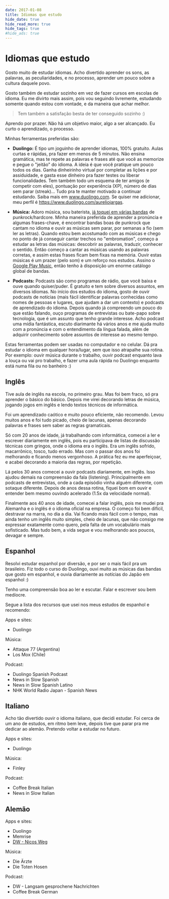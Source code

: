 ```yaml
---
date: 2017-01-08
title: Idiomas que estudo
hide_date: true
hide_read_more: true
hide_tags: true
#hide_ads: true
---
```


# Idiomas que estudo

Gosto muito de estudar idiomas. Acho divertido aprender os sons, as palavras, as peculiaridades, e no processo, aprender um pouco sobre a cultura daquele povo.

Gosto também de estudar sozinho em vez de fazer cursos em escolas de idioma. Eu me divirto mais assim, pois vou seguindo livremente, estudando somente quando estou com vontade, e da maneira que achar melhor.

> Tem também a satisfação besta de ter conseguido sozinho :)

Aprendo por prazer. Não há um objetivo maior, algo a ser alcançado. Eu curto o aprendizado, o processo.

Minhas ferramentas preferidas são:

- **Duolingo:** É tipo um joguinho de aprender idiomas, 100% gratuito. Aulas curtas e rápidas, pra fazer em menos de 5 minutos. Não ensina gramática, mas te repete as palavras e frases até que você as memorize e pegue o "jeitão" do idioma. A ideia é que você pratique um pouco todos os dias. Ganha dinheirinho virtual por completar as lições e por assiduidade, e gasta esse dinheiro pra fazer testes ou liberar funcionalidades. Tem também todo um esquema de ter amigos (e competir com eles), pontuação por experiência (XP), número de dias sem parar (streak)... Tudo pra te manter motivado a continuar estudando. Saiba mais em www.duolingo.com. Se quiser me adicionar, meu perfil é https://www.duolingo.com/aureliojargas.

- **Música:** Adoro música, sou baterista, [já toquei em várias bandas](/musica/) de punkrock/hardcore. Minha maneira preferida de aprender a pronúncia e algumas frases-chave, é encontrar bandas boas de punkrock que cantam no idioma e ouvir as músicas sem parar, por semanas a fio (sem ler as letras). Quando estou bem acostumado com as músicas e chego no ponto de já conseguir cantar trechos no "embromation", começo a estudar as letras das músicas: descobrir as palavras, traduzir, conhecer o sentido. Então começo a cantar as músicas usando as palavras corretas, e assim estas frases ficam bem fixas na memória. Ouvir estas músicas é um prazer (pelo som) e um reforço nos estudos. Assino o [Google Play Music](https://play.google.com/music/), então tenho à disposição um enorme catálogo global de bandas.

- **Podcasts:** Podcasts são como programas de rádio, que você baixa e ouve quando quiser/puder. É gratuito e tem sobre diversos assuntos, em diversos idiomas. No início dos estudos do idioma, gosto de ouvir podcasts de notícias (mais fácil identificar palavras conhecidas como nomes de pessoas e lugares, que ajudam a dar um contexto) e podcasts de aprendizado do idioma. Depois quando já compreendo um pouco do que estão falando, ouço programas de entrevistas ou bate-papo sobre tecnologia, que é um assunto que tenho grande interesse. Acho podcast uma mídia fantástica, escuto diarimante há vários anos e me ajuda muito com a pronúncia e com o entendimento da língua falada, além de adquirir conhecimento sobre assuntos de interesse ao mesmo tempo.

Estas ferramentas podem ser usadas no computador e no celular. Dá pra estudar o idioma em qualquer hora/lugar, sem que isso atrapalhe sua rotina. Por exemplo: ouvir música durante o trabalho, ouvir podcast enquanto lava a louça ou vai pro trabalho, e fazer uma aula rápida no Duolingo enquanto está numa fila ou no banheiro :)


## Inglês

Tive aula de inglês na escola, no primeiro grau. Mas foi bem fraco, só pra aprender o básico do básico. Depois me virei decorando letras de música, jogando jogos em inglês e lendo textos técnicos de informática.

Foi um aprendizado caótico e muito pouco eficiente, não recomendo. Levou muitos anos e foi tudo picado, cheio de lacunas, apenas decorando palavras e frases sem saber as regras gramaticais.

Só com 20 anos de idade, já trabalhando com informática, comecei a ler e escrever diariamente em inglês, pois eu participava de listas de discussão técnicas com gringos, onde o idioma era o inglês. Era um inglês sofrido, macarrônico, tosco, tudo errado. Mas com o passar dos anos foi melhorando e ficando menos vergonhoso. A prática fez eu me aperfeiçoar, e acabei decorando a maioria das regras, por repetição.

Lá pelos 30 anos comecei a ouvir podcasts diariamente, em inglês. Isso ajudou demais na compreensão da fala (listening). Principalmente em podcasts de entrevistas, onde a cada episódio vinha alguém diferente, com sotaque diferente. Depois de anos dessa rotina, fiquei bom em ouvir e entender bem mesmo ouvindo acelerado (1.5x da velocidade normal).

Finalmente aos 40 anos de idade, comecei a falar inglês, pois me mudei pra Alemanha e o inglês é o idioma oficial na empresa. O começo foi bem difícil, destravar na marra, no dia a dia. Vai ficando mais fácil com o tempo, mas ainda tenho um inglês muito simples, cheio de lacunas, que não consigo me expressar exatamente como quero, pela falta de um vocabulário mais sofisticado. Mas tudo bem, a vida segue e vou melhorando aos poucos, devagar e sempre.


## Espanhol

Resolvi estudar espanhol por diversão, e por ser o mais fácil pra um brasileiro. Fiz todo o curso do Duolingo, ouvi muito as músicas das bandas que gosto em espanhol, e ouvia diariamente as notícias do Japão em espanhol :)

Tenho uma compreensão boa ao ler e escutar. Falar e escrever sou bem medíocre.

Segue a lista dos recursos que usei nos meus estudos de espanhol e recomendo:

Apps e sites:

- Duolingo

Música:

- Attaque 77 (Argentina)
- Los Mox (Chile)

Podcast:

- Duolingo Spanish Podcast
- News in Slow Spanish
- News in Slow Spanish Latino
- NHK World Radio Japan - Spanish News


## Italiano

Acho tão divertido ouvir o idioma italiano, que decidi estudar. Foi cerca de um ano de estudos, em ritmo bem leve, depois tive que parar pra me dedicar ao alemão. Pretendo voltar a estudar no futuro.

Apps e sites:

- Duolingo

Música:

- Finley

Podcast:

- Coffee Break Italian
- News in Slow Italian


## Alemão

Apps e sites:

- Duolingo
- Memrise
- [DW - Nicos Weg](https://learngerman.dw.com/en/beginners/)

Música:

- Die Ärzte
- Die Toten Hosen

Podcast:

- DW - Langsam gesprochene Nachrichten
- Coffee Break German

